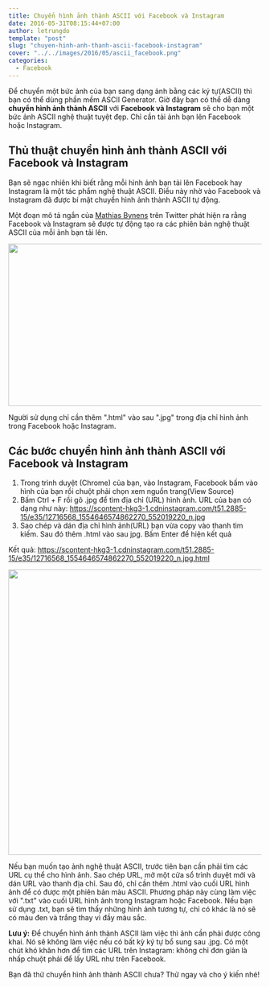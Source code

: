 ```yaml
---
title: Chuyển hình ảnh thành ASCII với Facebook và Instagram
date: 2016-05-31T08:15:44+07:00
author: letrungdo
template: "post"
slug: "chuyen-hinh-anh-thanh-ascii-facebook-instagram"
cover: "../../images/2016/05/ascii_facebook.png"
categories:
  - Facebook
---
```


Để chuyển một bức ảnh của bạn sang dạng ảnh bằng các ký tự(ASCII) thì bạn có thể dùng phần mềm ASCII Generator. Giờ đây bạn có thể dễ dàng **chuyển hình ảnh thành ASCII** với **Facebook và Instagram** sẽ cho bạn một bức ảnh ASCII nghệ thuật tuyệt đẹp. Chỉ cần tải ảnh bạn lên Facebook hoặc Instagram.

## Thủ thuật chuyển hình ảnh thành ASCII với Facebook và Instagram

Bạn sẽ ngạc nhiên khi biết rằng mỗi hình ảnh bạn tải lên Facebook hay Instagram là một tác phẩm nghệ thuật ASCII. Điều này nhờ vào Facebook và Instagram đã được bí mật chuyển hình ảnh thành ASCII tự động.

Một đoạn mô tả ngắn của <a href="https://twitter.com/mathias/status/692618062000951296" target="_blank" rel="noopener">Mathias Bynens</a> trên Twitter phát hiện ra rằng Facebook và Instagram sẽ được tự động tạo ra các phiên bản nghệ thuật ASCII của mỗi ảnh bạn tải lên.

<img class="aligncenter size-full wp-image-2001" src="/media/2016/05/fb-is-img.png" alt="" width="611" height="323" />

Người sử dụng chỉ cần thêm ".html" vào sau ".jpg" trong địa chỉ hình ảnh trong Facebook hoặc Instagram.

## Các bước chuyển hình ảnh thành ASCII với Facebook và Instagram

1. Trong trình duyệt (Chrome) của bạn, vào Instagram, Facebook bấm vào hình của bạn rồi chuột phải chọn xem nguồn trang(View Source)
2. Bấm Ctrl + F rồi gõ .jpg để tìm địa chỉ (URL) hình ảnh. URL của bạn có dạng như này: <a href="https://scontent-hkg3-1.cdninstagram.com/t51.2885-15/e35/12716568_1554646574862270_552019220_n.jpg" target="_blank" rel="noopener">https://scontent-hkg3-1.cdninstagram.com/t51.2885-15/e35/12716568_1554646574862270_552019220_n.jpg</a>
3. Sao chép và dán địa chỉ hình ảnh(URL) bạn vừa copy vào thanh tìm kiếm. Sau đó thêm .html vào sau jpg. Bấm Enter để hiện kết quả

Kết quả: <a href="https://scontent-hkg3-1.cdninstagram.com/t51.2885-15/e35/12716568_1554646574862270_552019220_n.jpg.html" target="_blank" rel="noopener">https://scontent-hkg3-1.cdninstagram.com/t51.2885-15/e35/12716568_1554646574862270_552019220_n.jpg.html</a>

<img class="aligncenter size-full wp-image-2000" src="/media/2016/05/img-to-text.png" alt="" width="972" height="568" srcset="/media/2016/05/img-to-text.png 972w, /media/2016/05/img-to-text-768x449.png 768w" sizes="(max-width: 972px) 100vw, 972px" />

Nếu bạn muốn tạo ảnh nghệ thuật ASCII, trước tiên bạn cần phải tìm các URL cụ thể cho hình ảnh. Sao chép URL, mở một cửa sổ trình duyệt mới và dán URL vào thanh địa chỉ. Sau đó, chỉ cần thêm .html vào cuối URL hình ảnh để có được một phiên bản màu ASCII. Phương pháp này cùng làm việc với ".txt" vào cuối URL hình ảnh trong Instagram hoặc Facebook. Nếu bạn sử dụng .txt, bạn sẽ tìm thấy những hình ảnh tương tự, chỉ có khác là nó sẽ có màu đen và trắng thay vì đầy màu sắc.

**Lưu ý:** Để chuyển hình ảnh thành ASCII làm việc thì ảnh cần phải được công khai. Nó sẽ không làm việc nếu có bất kỳ ký tự bổ sung sau .jpg. Có một chút khó khăn hơn để tìm các URL trên Instagram: không chỉ đơn giản là nhấp chuột phải để lấy URL như trên Facebook.

Bạn đã thử chuyển hình ảnh thành ASCII chưa? Thử ngay và cho ý kiến nhé!
